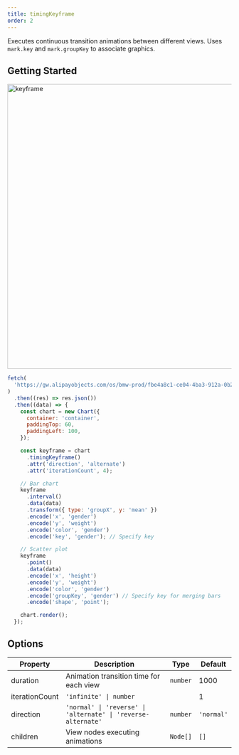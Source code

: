 ```yaml
---
title: timingKeyframe
order: 2
---
```


Executes continuous transition animations between different views. Uses `mark.key` and `mark.groupKey` to associate graphics.

## Getting Started

<img src="https://gw.alipayobjects.com/zos/raptor/1669043493952/point-keyframe.gif" width=640 alt="keyframe"/>

```js
fetch(
  'https://gw.alipayobjects.com/os/bmw-prod/fbe4a8c1-ce04-4ba3-912a-0b26d6965333.json',
)
  .then((res) => res.json())
  .then((data) => {
    const chart = new Chart({
      container: 'container',
      paddingTop: 60,
      paddingLeft: 100,
    });

    const keyframe = chart
      .timingKeyframe()
      .attr('direction', 'alternate')
      .attr('iterationCount', 4);

    // Bar chart
    keyframe
      .interval()
      .data(data)
      .transform({ type: 'groupX', y: 'mean' })
      .encode('x', 'gender')
      .encode('y', 'weight')
      .encode('color', 'gender')
      .encode('key', 'gender'); // Specify key

    // Scatter plot
    keyframe
      .point()
      .data(data)
      .encode('x', 'height')
      .encode('y', 'weight')
      .encode('color', 'gender')
      .encode('groupKey', 'gender') // Specify key for merging bars
      .encode('shape', 'point');

    chart.render();
  });
```

## Options

| Property       | Description                                             | Type     | Default    |
| -------------- | ------------------------------------------------------- | -------- | ---------- |
| duration       | Animation transition time for each view                 | `number` | 1000       |
| iterationCount | `'infinite' \| number`                                  |          | 1          |
| direction      | `'normal' \| 'reverse' \| 'alternate' \| 'reverse-alternate'` | `number` | `'normal'` |
| children       | View nodes executing animations                         | `Node[]` | `[]`       |
